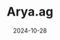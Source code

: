 ---  
layout: startup_page  
title: "Arya.ag"  
id: "arya.ag"  
permalink: "/aryaagarya.ag10282024/"  
website: "https://www.arya.ag/"  
funding_round: "Debt"  
funding_amount: "$19.8M"  
investors: "US International Development Finance Corporation (DFC), Blue Earth Capital, Asia Impact, Quona Capital"  
about: "Arya.ag is a grain commerce platform operating an agri-commerce subsidiary, AryaTech. It connects farmers and farmer-producer organizations (FPOs) with buyers across India, enhancing market linkages and improving transaction transparency and payment security through a layered approach integrating storage, financing, and market linkages."  
markets: "Agritech, Fintech, AgriBusiness, Agri Supply Chain, Agri Knowledge Services, Financing, and Post Harvest Services"  
hq: "Noida, Uttar Pradesh, India"  
founded_year: "2013"  
linkedin: "https://www.linkedin.com/company/aryadotag"  
twitter: ""  
instagram: ""  
facebook: ""  
crunchbase: "https://www.crunchbase.com/organization/arya-collateral?utm_source=linkedin&utm_medium=referral&utm_campaign=linkedin_companies&utm_content=profile_cta_anon&trk=funding_crunchbase"  
pitchbook: ""  

date_display: "28-Oct-2024"  
date: "2024-10-28"

# SEO Optimization  
meta_title: "Arya.ag - Debt Funding ($19.8M)"  
meta_description: "Arya.ag, Arya.ag is a grain commerce platform operating an agri-commerce subsidiary, AryaTech. It connects farmers and farmer-producer organizations (FPOs) wit..."  
meta_keywords: "Arya.ag, Agritech, Fintech, AgriBusiness, Agri Supply Chain, Agri Knowledge Services, Financing, and Post Harvest Services, Debt funding"  
canonical_url: "https://startup.projectstartups.com/aryaagarya.ag10282024/"  
---